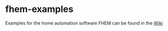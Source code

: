 # fhem-examples
Examples for the home automation software FHEM can be found in the [Wiki](https://github.com/git-developer/fhem-examples/wiki)
